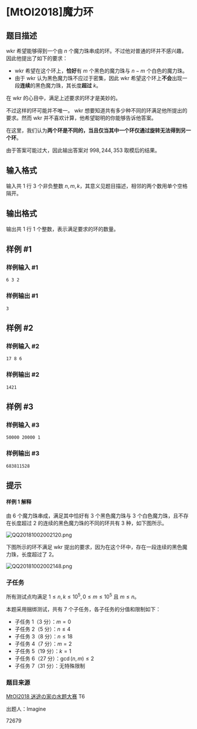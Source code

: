 # [MtOI2018]魔力环

## 题目描述

wkr 希望能够得到一个由 $n$ 个魔力珠串成的环。不过他对普通的环并不感兴趣，因此他提出了如下的要求：

- wkr 希望在这个环上，**恰好**有 $m$ 个黑色的魔力珠与 $n - m$ 个白色的魔力珠。
- 由于 wkr 认为黑色魔力珠不应过于密集，因此 wkr 希望这个环上**不会**出现一段**连续**的黑色魔力珠，其长度**超过** $k$。

在 wkr 的心目中，满足上述要求的环才是美妙的。

不过这样的环可能并不唯一。 wkr 想要知道共有多少种不同的环满足他所提出的要求。然而 wkr 并不喜欢计算，他希望聪明的你能够告诉他答案。

在这里，我们认为**两个环是不同的，当且仅当其中一个环仅通过旋转无法得到另一个环**。

由于答案可能过大，因此输出答案对 $998, 244, 353$ 取模后的结果。

## 输入格式

输入共 $1$ 行 $3$ 个非负整数 $n, m, k$，其意义见题目描述，相邻的两个数用单个空格隔开。

## 输出格式

输出共 $1$ 行 $1$ 个整数，表示满足要求的环的数量。

## 样例 #1

### 样例输入 #1
```
6 3 2
```

### 样例输出 #1

```
3
```

## 样例 #2

### 样例输入 #2
```
17 8 6
```

### 样例输出 #2

```
1421
```

## 样例 #3

### 样例输入 #3
```
50000 20000 1
```

### 样例输出 #3

```
683811528
```

## 提示

#### 样例 $1$ 解释

由 $6$ 个魔力珠串成，满足其中恰好有 $3$ 个黑色魔力珠与 $3$ 个白色魔力珠，且不存在长度超过 $2$ 的连续的黑色魔力珠的不同的环共有 $3$ 种，如下图所示。

![QQ20181002002120.png](https://www.z4a.net/images/2018/10/02/QQ20181002002120.png)

下图所示的环不满足 wkr 提出的要求，因为在这个环中，存在一段连续的黑色魔力珠，长度超过了 $2$。

![QQ20181002002148.png](https://www.z4a.net/images/2018/10/02/QQ20181002002148.png)

### 子任务

所有测试点均满足 $1 \leq n, k \leq 10^5, 0 \leq m \leq 10^5$ 且 $m \leq n$。

本题采用捆绑测试，共有 $7$ 个子任务，各子任务的分值和限制如下：

- 子任务 1（3 分）：$m = 0$
- 子任务 2（5 分）：$n \leq 4$
- 子任务 3（8 分）：$n \leq 18$
- 子任务 4（7 分）：$m = 2$
- 子任务 5（19 分）：$k = 1$
- 子任务 6（27 分）：$\gcd(n,m) \leq 2$
- 子任务 7（31 分）：无特殊限制

### 题目来源

[MtOI2018 迷途の家の水题大赛](https://www.luogu.org/contest/11260) T6

出题人：Imagine

72679
